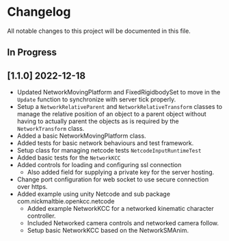 # Changelog

All notable changes to this project will be documented in this file.

## In Progress

## [1.1.0] 2022-12-18

* Updated NetworkMovingPlatform and FixedRigidbodySet to move in the `Update`
    function to synchronize with server tick properly.
* Setup a `NetworkRelativeParent` and `NetworkRelativeTransform` classes
    to manage the relative position of an object to a parent object
    without having to actually parent the objects as is required
    by the `NetworkTransform` class.
* Added a basic NetworkMovingPlatform class.
* Added tests for basic network behaviours and test framework.
* Setup class for managing netcode tests `NetcodeInputRuntimeTest`
* Added basic tests for the `NetworkKCC`
* Added controls for loading and configuring ssl connection
    * Also added field for supplying a private key for the server hosting.
* Change port configuration for web socket to use secure connection over https.
* Added example using unity Netcode and sub package com.nickmaltbie.openkcc.netcode
    * Added example NetworkKCC for a networked kinematic character controller.
    * Included Networked camera controls and networked camera follow.
    * Setup basic NetworkKCC based on the NetworkSMAnim.
